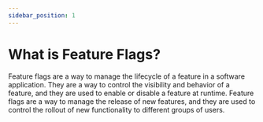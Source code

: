 ```yaml
---
sidebar_position: 1
---
```


# What is Feature Flags?

Feature flags are a way to manage the lifecycle of a feature in a software application. They are a way to control the visibility and behavior of a feature, and they are used to enable or disable a feature at runtime. Feature flags are a way to manage the release of new features, and they are used to control the rollout of new functionality to different groups of users.